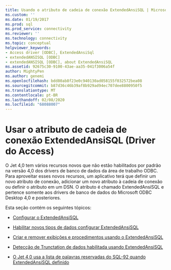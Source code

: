 ```yaml
---
title: Usando o atributo de cadeia de conexão ExtendedAnsiSQL | Microsoft Docs
ms.custom: ''
ms.date: 01/19/2017
ms.prod: sql
ms.prod_service: connectivity
ms.reviewer: ''
ms.technology: connectivity
ms.topic: conceptual
helpviewer_keywords:
- Access driver [ODBC], ExtendedAnsiSql
- extendedANSISQL [ODBC]
- extendedANSISQL [ODBC], about ExtendedAnsiSQL
ms.assetid: 92675c30-9100-43ae-aa35-041f3006a54f
author: MightyPen
ms.author: genemi
ms.openlocfilehash: bdd80ab8f23e0c940130ad058155f032572bea08
ms.sourcegitcommit: b87d36c46b39af8b929ad94ec707dee8800950f5
ms.translationtype: MT
ms.contentlocale: pt-BR
ms.lasthandoff: 02/08/2020
ms.locfileid: "68088007"
---
```

# <a name="using-the-extendedansisql-connection-string-attribute-access-driver"></a>Usar o atributo de cadeia de conexão ExtendedAnsiSQL (Driver do Access)
O Jet 4,0 tem vários recursos novos que não estão habilitados por padrão na versão 4,0 dos drivers de banco de dados da área de trabalho ODBC. Para aproveitar esses novos recursos, um aplicativo terá que definir um novo atributo de conexão, adicionar um novo atributo à cadeia de conexão ou definir o atributo em um DSN. O atributo é chamado ExtendedAnsiSQL e pertence somente aos drivers de banco de dados do Microsoft ODBC Desktop 4,0 e posteriores.  
  
 Esta seção contém os seguintes tópicos:  
  
-   [Configurar o ExtendedAnsiSQL](../../odbc/microsoft/setting-extendedansisql.md)  
  
-   [Habilitar novos tipos de dados configurar ExtendedAnsiSQL](../../odbc/microsoft/enabling-new-data-types-by-setting-extendedansisql.md)  
  
-   [Criar e remover exibições e procedimentos usando o ExtendedAnsiSQL](../../odbc/microsoft/creating-and-dropping-views-and-procedures-using-extendedansisql.md)  
  
-   [Detecção de Trunctation de dados habilitada usando ExtendedAnsiSQL](../../odbc/microsoft/data-truncation-detection-enabled-using-extendedansisql.md)  
  
-   [O Jet 4,0 usa a lista de palavras reservadas do SQL-92 quando ExtendedAnsiSQL definido](../../odbc/microsoft/jet-4-0-uses-sql-92-reserved-words-list-when-extendedansisql-set.md)
